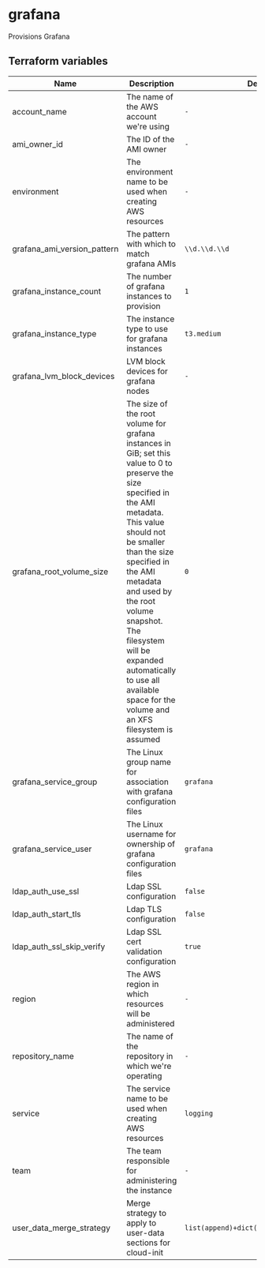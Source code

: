 # grafana

Provisions Grafana

## Terraform variables

| Name                        | Description                                                                                                                                                                                                                                                                                                                                                                   | Default                                  | Example                                                                                                                                                    | Notes        |
| --------------------------- | ----------------------------------------------------------------------------------------------------------------------------------------------------------------------------------------------------------------------------------------------------------------------------------------------------------------------------------------------------------------------------- | ---------------------------------------- | ---------------------------------------------------------------------------------------------------------------------------------------------------------- | ------------ |
| account_name                | The name of the AWS account we're using                                                                                                                                                                                                                                                                                                                                       | `-`                                      | `development`                                                                                                                                              | -            |
| ami_owner_id                | The ID of the AMI owner                                                                                                                                                                                                                                                                                                                                                       | `-`                                      | `12345`                                                                                                                                                    | -            |
| environment                 | The environment name to be used when creating AWS resources                                                                                                                                                                                                                                                                                                                   | `-`                                      | `my_environment`                                                                                                                                           | -            |
| grafana_ami_version_pattern | The pattern with which to match grafana AMIs                                                                                                                                                                                                                                                                                                                                  | `\\d.\\d.\\d`                            | `1.2.3`                                                                                                                                                    | -            |
| grafana_instance_count      | The number of grafana instances to provision                                                                                                                                                                                                                                                                                                                                  | `1`                                      | `-`                                                                                                                                                        | -            |
| grafana_instance_type       | The instance type to use for grafana instances                                                                                                                                                                                                                                                                                                                                | `t3.medium`                              | `-`                                                                                                                                                        | -            |
| grafana_lvm_block_devices   | LVM block devices for grafana nodes                                                                                                                                                                                                                                                                                                                                           | `-`                                      | `[{aws_volume_size_gb: "10",filesystem_resize_tool: "xfs_growfs",lvm_logical_volume_device_node: "/dev/abc",lvm_physical_volume_device_node: "/dev/def"}]` | -            |
| grafana_root_volume_size    | The size of the root volume for grafana instances in GiB; set this value to 0 to preserve the size specified in the AMI metadata. This value should not be smaller than the size specified in the AMI metadata and used by the root volume snapshot. The filesystem will be expanded automatically to use all available space for the volume and an XFS filesystem is assumed | `0`                                      | `-`                                                                                                                                                        | -            |
| grafana_service_group       | The Linux group name for association with grafana configuration files                                                                                                                                                                                                                                                                                                         | `grafana`                                | `my_group`                                                                                                                                                 | -            |
| grafana_service_user        | The Linux username for ownership of grafana configuration files                                                                                                                                                                                                                                                                                                               | `grafana`                                | `my_user`                                                                                                                                                  | -            |
| ldap_auth_use_ssl           | Ldap SSL configuration                                                                                                                                                                                                                                                                                                                                                        | `false`                                  | `-`                                                                                                                                                        | -            |
| ldap_auth_start_tls         | Ldap TLS configuration                                                                                                                                                                                                                                                                                                                                                        | `false`                                  | `-`                                                                                                                                                        | -            |
| ldap_auth_ssl_skip_verify   | Ldap SSL cert validation configuration                                                                                                                                                                                                                                                                                                                                        | `true`                                   | `-`                                                                                                                                                        | -            |
| region                      | The AWS region in which resources will be administered                                                                                                                                                                                                                                                                                                                        | `-`                                      | `eu-west-2`                                                                                                                                                | -            |
| repository_name             | The name of the repository in which we're operating                                                                                                                                                                                                                                                                                                                           | `-`                                      | `logging-stack`                                                                                                                                            | `deprecated` |
| service                     | The service name to be used when creating AWS resources                                                                                                                                                                                                                                                                                                                       | `logging`                                | `-`                                                                                                                                                        | -            |
| team                        | The team responsible for administering the instance                                                                                                                                                                                                                                                                                                                           | `-`                                      | `platform`                                                                                                                                                 | -            |
| user_data_merge_strategy    | Merge strategy to apply to user-data sections for cloud-init                                                                                                                                                                                                                                                                                                                  | `list(append)+dict(recurse_array)+str()` | `-`                                                                                                                                                        | -            |
